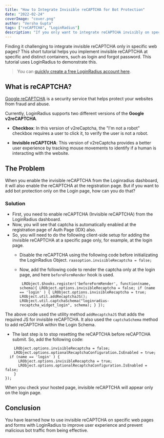 ```yaml
---
title: "How to Integrate Invisible reCAPTCHA for Bot Protection"
date: "2022-02-24"
coverImage: "cover.png"
author: "Versha Gupta"
tags: ["reCAPTCHA", "LoginRadius"]
description: "If you only want to integrate reCAPTCHA invisibly on specific pages, LoginRadius can help you. This tutorial explains how you can quickly integrate invisible reCAPTCHA."
---
```


Finding it challenging to integrate invisible reCAPTCHA only in specific web pages? This short tutorial helps you implement invisible reCAPTCHA at specific and distinct containers, such as login and forgot password. This tutorial uses LoginRadius to demonstrate this.

> You can [quickly create a free LoginRadius account here](https://accounts.loginradius.com/auth.aspx?plan=developer&action=register).

## What is reCAPTCHA?

[Google reCAPTCHA](https://www.google.com/recaptcha/about/) is a security service that helps protect your websites from fraud and abuse.

Currently, LoginRadius supports two different versions of the  **Google v2reCAPTCHA**.

-   **Checkbox**: In this version of v2reCaptcha, the "I'm not a robot" checkbox requires a user to click it, to verify the user is not a robot.
    
-   **Invisible reCAPTCHA**: This version of v2reCaptcha provides a better user experience by tracking mouse movements to identify if a human is interacting with the website.

## The Problem

When you enable the invisible reCAPTCHA from the Loginradius dashboard, it will also enable the reCAPTCHA at the registration page. But if you want to add bot protection only on the Login page, how can you do that? 

### Solution

 - First, you need to enable reCAPTCHA (Invisible reCAPTCHA) from the LoginRadius dashboard.
 - Now, you will see that captcha is automatically enabled at the registration page of Auth Page (IDX) also.
 - So, you will need to do the following client-side setup for adding the invisible reCAPTCHA at a specific page only, for example, at the login page.
     - Disable the reCAPTCHA using the following code before initializating the LoginRadius Object.
          `raasoption.invisibleRecaptcha = false;`
     - Now, add the following code to render the captcha only at the login page, and here `beforeFormRender` hook is used.

        ` LRObject.$hooks.register('beforeFormRender', function(name, schema){
        LRObject.options.invisibleRecaptcha = false;
        if (name == 'login' ) {
          LRObject.options.invisibleRecaptcha = true;
           LRObject.util.addRecaptchaJS();
           LRObject.util.captchaSchema("loginradius-recaptcha_widget_login", schema);
        }
    });`

The above code used the utility method `addRecaptchaJS` that adds the required JS for invisible reCAPTCHA. It also used the `captchaSchema` method to add reCAPTCHA within the Login Schema. 

- The last step is to stop resetting the reCAPTCHA before reCAPTCHA submit. So, add the following code:

``` LRObject.$hooks.register('eventCalls', function(name){
    LRObject.options.invisibleRecaptcha = false;
    LRObject.options.optionalRecaptchaConfiguration.IsEnabled = true;
  if (name == 'login' ) {
      LRObject.options.invisibleRecaptcha = true;
      LRObject.options.optionalRecaptchaConfiguration.IsEnabled = false;
    }
});
```

When you check your hosted page, invisible reCAPTCHA will appear only on the login page.

## Conclusion

You have learned how to use invisible reCAPTCHA on specific web pages and forms with LoginRadius to improve user experience and prevent malicious bot traffic from being effective.